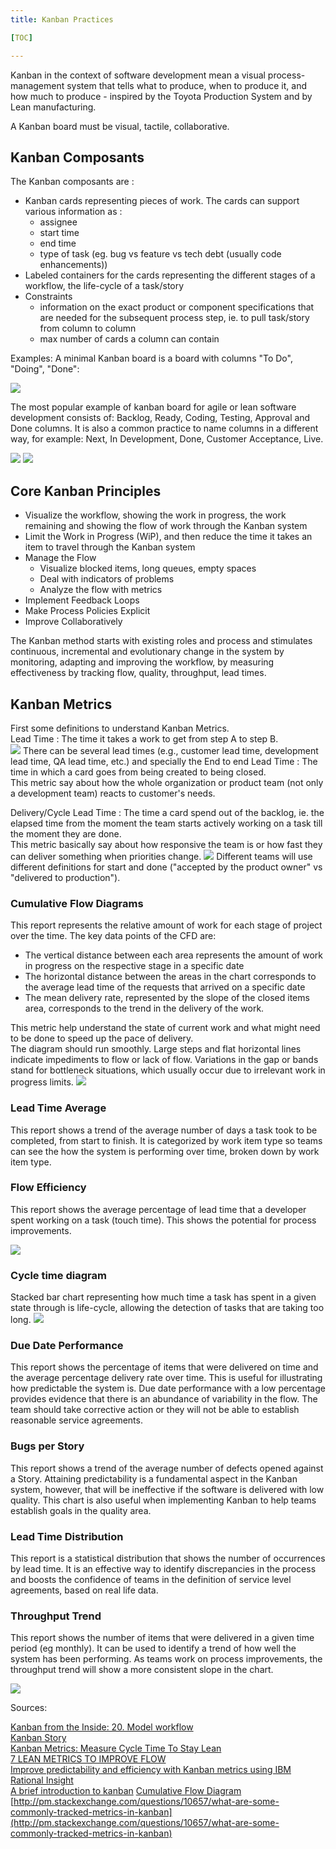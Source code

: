 ```yaml
---
title: Kanban Practices

[TOC]

---
```


<!--BEGIN_SUMMARY-->
Kanban in the context of software development mean a visual process-management system that tells what to produce, when to produce it, and how much to produce - inspired by the Toyota Production System and by Lean manufacturing.

<!--END_SUMMARY-->
A Kanban board must be visual, tactile, collaborative.  

## Kanban Composants 

The Kanban composants are :

* Kanban cards representing pieces of work. The cards can support various information as :
    * assignee
    * start time
    * end time
    * type of task (eg. bug vs feature vs tech debt (usually code enhancements))
* Labeled containers for the cards representing the different stages of a workflow, the life-cycle of a task/story
* Constraints
    * information on the exact product or component specifications that are needed for the subsequent process step, ie. to pull task/story from column to column
    * max number of cards a column can contain

Examples:
A minimal Kanban board is a board with columns "To Do", "Doing", "Done":

![](http://leankit.com/kanban/what-is-kanban/kanban-board-e60650d1.jpg)

The most popular example of kanban board for agile or lean software development consists of: Backlog, Ready, Coding, Testing, Approval and Done columns. It is also a common practice to name columns in a different way, for example: Next, In Development, Done, Customer Acceptance, Live.

![](http://i1.wp.com/www.everydaykanban.com/wp-content/uploads/2012/03/kanban-board.png)
![](http://brodzinski.com/wp-content/uploads/workflow-cfd.jpg)


## Core Kanban Principles

* Visualize the workflow, showing the work in progress, the work remaining and showing the flow of work through the Kanban system
* Limit the Work in Progress (WiP), and then reduce the time it takes an item to travel through the Kanban system
* Manage the Flow
    * Visualize blocked items, long queues, empty spaces
    * Deal with indicators of problems
    * Analyze the flow with metrics
* Implement Feedback Loops
* Make Process Policies Explicit
* Improve Collaboratively

The Kanban method starts with existing roles and process and stimulates continuous, incremental and evolutionary change in the system by monitoring, adapting and improving the workflow, by measuring effectiveness by tracking flow, quality, throughput, lead times.


## Kanban Metrics

First some definitions to understand Kanban Metrics.  
Lead Time : The time it takes a work to get from step A to step B.  
![](http://leankit.com/kanban/lean-flow-metrics/images/Lead-Time-4d568f72.png)
There can be several lead times (e.g., customer lead time, development lead time, QA lead time, etc.) and specially the End to end Lead Time : The time in which a card goes from being created to being closed.  
This metric say about how the whole organization or product team (not only a development team) reacts to customer's needs.

Delivery/Cycle Lead Time : The time a card spend out of the backlog, ie. the elapsed time from the moment the team  starts actively working on a task till the moment they are done.  
This metric basically say about how responsive the team is or how fast they can deliver something when priorities change.
![](http://leankit.com/kanban/lean-flow-metrics/images/Cycle-Time-e537190e.png)
Different teams will use different definitions for start and done ("accepted by the product owner" vs "delivered to production").


### Cumulative Flow Diagrams

This report represents the relative amount of work for each stage of project over the time.
The key data points of the CFD are:

* The vertical distance between each area represents the amount of work in progress on the respective stage in a specific date
* The horizontal distance between the areas in the chart corresponds to the average lead time of the requests that arrived on a specific date
* The mean delivery rate, represented by the slope of the closed items area, corresponds to the trend in the delivery of the work.


This metric help understand the state of current work  and what might need to be done to speed up the pace of delivery.  
The diagram should run smoothly. Large steps and flat horizontal lines indicate impediments to flow or lack of flow. Variations in the gap or bands stand for bottleneck situations, which usually occur due to irrelevant work in progress limits.
![](http://brodzinski.com/wp-content/uploads/cfd-03.jpg)

### Lead Time Average

This report shows a trend of the average number of days a task took to be completed, from start to finish. It is categorized by work item type so teams can see the how the system is performing over time, broken down by work item type. 

### Flow Efficiency 

This report shows the average percentage of lead time that a developer spent working on a task (touch time). This shows the potential for process improvements. 


![](https://jazz.net/library/content/articles/insight/1.1.1.1/kanban-metrics/images/3.jpg)

### Cycle time diagram
Stacked bar chart representing how much time a task has spent in a given state through is life-cycle, allowing the detection of tasks that are taking too long.
![](http://blog.kanbanize.com/wp-content/uploads/2014/01/cycle-time-no-done-column.png)

### Due Date Performance 

This report shows the percentage of items that were delivered on time and the average percentage delivery rate over time. This is useful for illustrating how predictable the system is. Due date performance with a low percentage provides evidence that there is an abundance of variability in the flow. The team should take corrective action or they will not be able to establish reasonable service agreements. 

 
### Bugs per Story 

This report shows a trend of the average number of defects opened against a Story. Attaining predictability is a fundamental aspect in the Kanban system, however, that will be ineffective if the software is delivered with low quality. This chart is also useful when implementing Kanban to help teams establish goals in the quality area. 

### Lead Time Distribution 

  This report is a statistical distribution that shows the number of occurrences by lead time. It is an effective way to identify discrepancies in the process and boosts the confidence of teams in the definition of service level agreements, based on real life data. 

### Throughput Trend 

   This report shows the number of items that were delivered in a given time period (eg monthly). It can be used to identify a trend of how well the system has been performing. As teams work on process improvements, the throughput trend will show a more consistent slope in the chart. 

![](https://jazz.net/library/content/articles/insight/1.1.1.1/kanban-metrics/images/4.jpg)


<!--
##Kanban Strategies:
a kanban by project?
a kanban by team? a kanban by team seems more as one of the goal is to improve collaborative work.  
Team kanban can be combined with techniques like user map stories which allow to visualize project big pictures. 

## Building a kanban

Methodologies to validate the model:

* Produce a sketch from your top-down or bottom-up model.
* Make sure that actual work items map to your sketch or top-down model, then use the "what does this item need?" questions.
* Consider whether it would be helpful to group, consolidate, or break down categories.


Links:

* Explain Kanban practices with a game [Kanban Pizza Game](http://www.agile42.com/en/training/kanban-pizza-game/)
* Kanban Board App [Trello](http://trello.com)
* Kanban Board App [Restyaboard](http://restya.com/board/)

### Six Rules for an Effective Kanban System

To ensure a proper setup of Kanban in the workplace, Toyota has provided us with six rules for an effective Kanban system:  
Customer (downstream) processes withdraw items in the precise amounts specified by the Kanban.  
Supplier (upstream) produces items in the precise amounts and sequences specified by the Kanban.  
No items are made or moved without a Kanban.  
A Kanban should accompany each item, every time.  
Defects and incorrect amounts are never sent to the next downstream process.  
The number of Kanbans is reduced carefully to lower inventories and to reveal problems.  
-->

Sources:

[Kanban from the Inside: 20. Model workflow](http://positiveincline.com/index.php/2015/06/kanban-from-the-inside-20-model-workflow/)  
[Kanban Story](http://blog.crisp.se/2009/06/26/henrikkniberg/1246053060000)  
[Kanban Metrics: Measure Cycle Time To Stay Lean](http://blog.assembla.com/AssemblaBlog/tabid/12618/bid/102123/Kanban-Metrics-Measure-Cycle-Time-To-Stay-Lean.aspx)  
[7 LEAN METRICS TO IMPROVE FLOW](http://leankit.com/kanban/lean-flow-metrics/)  
[Improve predictability and efficiency with Kanban metrics using IBM Rational Insight](https://jazz.net/library/article/1350)  
[A brief introduction to kanban](https://www.atlassian.com/agile/kanban)
[Cumulative Flow Diagram](http://brodzinski.com/2013/07/cumulative-flow-diagram.html)
[http://pm.stackexchange.com/questions/10657/what-are-some-commonly-tracked-metrics-in-kanban](http://pm.stackexchange.com/questions/10657/what-are-some-commonly-tracked-metrics-in-kanban)
